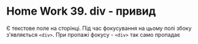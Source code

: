 # Home Work 39. div - привид

Є текстове поле на сторінці. Під час фокусування на цьому полі збоку з'являється ```<div>```. При пропажі фокусу - ```<div>``` так само пропадає